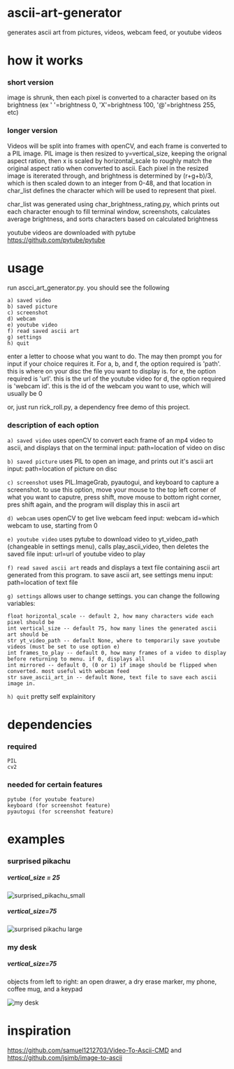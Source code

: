 # ascii-art-generator
generates ascii art from pictures, videos, webcam feed, or youtube videos



# how it works
### short version
image is shrunk, then each pixel is converted to a character based on its brightness (ex ' '=brightness 0, 'X'=brightness 100, '@'=brightness 255, etc)
### longer version
Videos will be split into frames with openCV, and each frame is converted to a PIL image.
PIL image is then resized to y=vertical_size, keeping the orignal aspect ration, then x is scaled by horizontal_scale to roughly match the original aspect ratio when converted to ascii.
Each pixel in the resized image is itererated through, and brightness is determined by (r+g+b)/3, which is then scaled down to an integer from 0-48, and that location in char_list defines the character which will be used to represent that pixel.

char_list was generated using char_brightness_rating.py, which prints out each character enough to fill terminal window, screenshots, calculates average brightness, and sorts characters based on calculated brightness

youtube videos are downloaded with pytube https://github.com/pytube/pytube



# usage
run ascci_art_generator.py. you should see the following

```
a) saved video
b) saved picture
c) screenshot
d) webcam
e) youtube video
f) read saved ascii art
g) settings
h) quit
```

enter a letter to choose what you want to do. The may then prompt you for input if your choice requires it. For a, b, and f, the option required is 'path'. this is where on your disc the file you want to display is.
for e, the option required is 'url'. this is the url of the youtube video
for d, the option required is 'webcam id'. this is the id of the webcam you want to use, which will usually be 0

or, just run rick_roll.py, a dependency free demo of this project.

### description of each option

`a) saved video`
uses openCV to convert each frame of an mp4 video to ascii, and displays that on the terminal
input: path=location of video on disc

`b) saved picture`
uses PIL to open an image, and prints out it's ascii art
input: path=location of picture on disc

`c) screenshot`
uses PIL.ImageGrab, pyautogui, and keyboard to capture a screenshot. to use this option, move your mouse to the top left corner of what you want to caputre, press shift, move mouse to bottom right corner, pres shift again, and the program will display this in ascii art

`d) webcam`
uses openCV to get live webcam feed
input: webcam id=which webcam to use, starting from 0

`e) youtube video`
uses pytube to download video to yt_video_path (changeable in settings menu), calls play_ascii_video, then deletes the saved file
input: url=url of youtube video to play

`f) read saved ascii art`
reads and displays a text file containing ascii art generated from this program. to save ascii art, see settings menu
input: path=location of text file

`g) settings`
allows user to change settings. you can change the following variables:
```
float horizontal_scale -- default 2, how many characters wide each pixel should be
int vertical_size -- default 75, how many lines the generated ascii art should be
str yt_video_path -- default None, where to temporarily save youtube videos (must be set to use option e)
int frames_to_play -- default 0, how many frames of a video to display before returning to menu. if 0, displays all
int mirrored -- default 0, (0 or 1) if image should be flipped when converted. most useful with webcam feed
str save_ascii_art_in -- default None, text file to save each ascii image in.
```

`h) quit`
pretty self explainitory



# dependencies

### required
    PIL
    cv2

### needed for certain features
    pytube (for youtube feature)
    keyboard (for screenshot feature)
    pyautogui (for screenshot feature)

# examples

### surprised pikachu
##### vertical_size = 25

![surprised_pikachu_small](https://raw.githubusercontent.com/rainbowkitty227/ascii-art-generator/main/examples/surprised_pikachu_small.png)

##### vertical_size=75

![surprised pikachu large](https://raw.githubusercontent.com/rainbowkitty227/ascii-art-generator/main/examples/surprised_pikachu_large.png)

### my desk

##### vertical_size=75
objects from left to right: an open drawer, a dry erase marker, my phone, coffee mug, and a keypad

![my desk](https://raw.githubusercontent.com/rainbowkitty227/ascii-art-generator/main/examples/my_desk.png)


# inspiration
https://github.com/samuel1212703/Video-To-Ascii-CMD and https://github.com/jsimb/image-to-ascii
